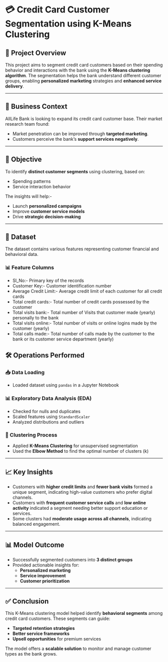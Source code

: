# 💳 Credit Card Customer Segmentation using K-Means Clustering

## 📌 Project Overview

This project aims to segment credit card customers based on their spending behavior and interactions with the bank using the **K-Means clustering algorithm**. The segmentation helps the bank understand different customer groups, enabling **personalized marketing** strategies and **enhanced service delivery**.

---

## 🏢 Business Context

AllLife Bank is looking to expand its credit card customer base. Their market research team found:
- Market penetration can be improved through **targeted marketing**.
- Customers perceive the bank’s **support services negatively**.

---

## 🎯 Objective

To identify **distinct customer segments** using clustering, based on:
- Spending patterns
- Service interaction behavior
   
The insights will help:-
- Launch **personalized campaigns**
- Improve **customer service models**
- Drive **strategic decision-making**

---

## 📁 Dataset

The dataset contains various features representing customer financial and behavioral data.

### 📊 Feature Columns

- Sl_No:- Primary key of the records
- Customer Key:- Customer identification number
- Average Credit Limit:- Average credit limit of each customer for all credit cards
- Total credit cards:- Total number of credit cards possessed by the customer
- Total visits bank:- Total number of Visits that customer made (yearly) personally to the bank
- Total visits online:- Total number of visits or online logins made by the customer (yearly)
- Total calls made:- Total number of calls made by the customer to the bank or its customer service department (yearly)

## 🛠️ Operations Performed

### 📥 Data Loading

- Loaded dataset using `pandas` in a Jupyter Notebook

### 📊 Exploratory Data Analysis (EDA)

- Checked for nulls and duplicates
- Scaled features using `StandardScaler`
- Analyzed distributions and outliers

### 📌 Clustering Process

- Applied **K-Means Clustering** for unsupervised segmentation
- Used the **Elbow Method** to find the optimal number of clusters (k)
  
---

## 📈 Key Insights

- Customers with **higher credit limits** and **fewer bank visits** formed a unique segment, indicating high-value customers who prefer digital channels.
- Customers with **frequent customer service calls** and **low online activity** indicated a segment needing better support education or services.
- Some clusters had **moderate usage across all channels**, indicating balanced engagement.

---

## 📊 Model Outcome

- Successfully segmented customers into **3 distinct groups**
- Provided actionable insights for:
  - **Personalized marketing**
  - **Service improvement**
  - **Customer prioritization**

---

## ✅ Conclusion

This K-Means clustering model helped identify **behavioral segments** among credit card customers. These segments can guide:
- **Targeted retention strategies**
- **Better service frameworks**
- **Upsell opportunities** for premium services

The model offers a **scalable solution** to monitor and manage customer types as the bank grows.

